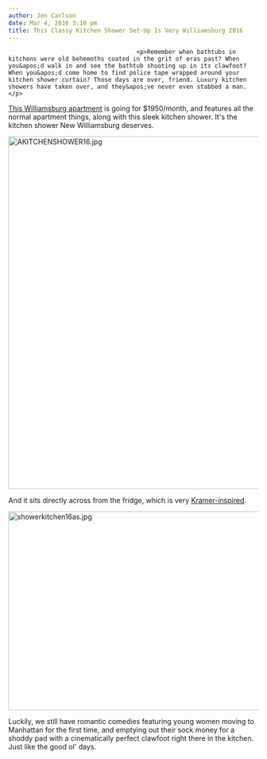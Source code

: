 ```yaml
---
author: Jen Carlson
date: Mar 4, 2016 3:10 pm
title: This Classy Kitchen Shower Set-Up Is Very Williamsburg 2016
---
```


	
										<p>Remember when bathtubs in kitchens were old behemoths coated in the grit of eras past? When you&apos;d walk in and see the bathtub shooting up in its clawfoot? When you&apos;d come home to find police tape wrapped around your kitchen shower curtain? Those days are over, friend. Luxury kitchen showers have taken over, and they&apos;ve never even stabbed a man.</p>

<p><a href="https://web.archive.org/web/20171020084125/http://gothamist.com/2016/02/10/tubchen_apartment.php">This Williamsburg apartment</a> is going for $1950/month, and features all the normal apartment things, along with this sleek kitchen shower. It&apos;s the kitchen shower New Williamsburg deserves.</p>

<p><span class="mt-enclosure mt-enclosure-image" style="display: inline;"> <img alt="AKITCHENSHOWER16.jpg" src="https://web.archive.org/web/20171020084125im_/http://gothamist.com/attachments/arts_jen/AKITCHENSHOWER16.jpg" width="640" height="710" class="image-none"> </span></p>

<p>And it sits directly across from the fridge, which is very <a href="https://web.archive.org/web/20171020084125/https://www.youtube.com/watch?v=15puo-dSEIY">Kramer-inspired</a>.</p>

<p><span class="mt-enclosure mt-enclosure-image" style="display: inline;"> <img alt="showerkitchen16as.jpg" src="https://web.archive.org/web/20171020084125im_/http://gothamist.com/attachments/arts_jen/showerkitchen16as.jpg" width="640" height="400" class="image-none"> </span></p>

<p>Luckily, we still have romantic comedies featuring young women moving to Manhattan for the first time, and emptying out their sock money for a shoddy pad with a cinematically perfect clawfoot right there in the kitchen. Just like the good ol&apos; days.</p>					
										
									
				